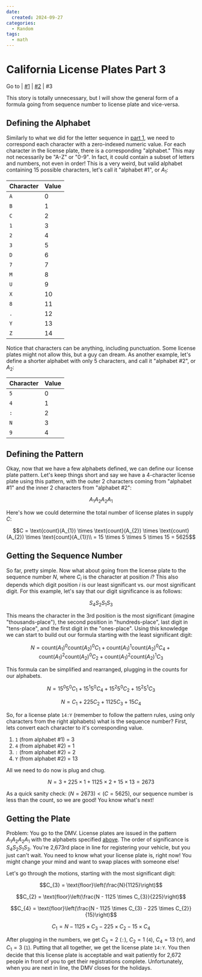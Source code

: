 ```yaml
---
date:
  created: 2024-09-27
categories:
  - Random
tags:
  - math
---
```

# California License Plates Part 3

Go to
| [\#1](./2024-09-20-ca-license-plate-1.md)
| [\#2](./2024-09-26-ca-license-plate-2.md)
| \#3

This story is totally unnecessary, but I will show the general form of a formula going from sequence number to license plate and vice-versa.

<!-- more -->

## Defining the Alphabet

Similarly to what we did for the letter sequence in [part 1](./2024-09-20-ca-license-plate-1.md), we need to correspond each character with a zero-indexed numeric value. For each character in the license plate, there is a corresponding "alphabet." This may not necessarily be "A-Z" or "0-9". In fact, it could contain a subset of letters and numbers, not even in order! This is a very weird, but valid alphabet containing 15 possible characters, let's call it "alphabet \#1", or $A_{1}$:

| Character | Value |
| --------- | ----- |
| `A`       |   $0$ |
| `B`       |   $1$ |
| `C`       |   $2$ |
| `1`       |   $3$ |
| `2`       |   $4$ |
| `3`       |   $5$ |
| `D`       |   $6$ |
| `7`       |   $7$ |
| `M`       |   $8$ |
| `U`       |   $9$ |
| `X`       |  $10$ |
| `8`       |  $11$ |
| `.`       |  $12$ |
| `Y`       |  $13$ |
| `Z`       |  $14$ |

Notice that characters can be anything, including punctuation. Some license plates might not allow this, but a guy can dream. As another example, let's define a shorter alphabet with only 5 characters, and call it "alphabet \#2", or $A_{2}$:

| Character | Value |
| --------- | ----- |
| `5`       |   $0$ |
| `4`       |   $1$ |
| `:`       |   $2$ |
| `N`       |   $3$ |
| `9`       |   $4$ |

## Defining the Pattern

Okay, now that we have a few alphabets defined, we can define our license plate pattern. Let's keep things short and say we have a 4-character license plate using this pattern, with the outer 2 characters coming from "alphabet \#1" and the inner 2 characters from "alphabet \#2":

$$A_{1}A_{2}A_{2}A_{1}$$

Here's how we could determine the total number of license plates in supply $C$:

$$C = \text{count}(A_{1}) \times \text{count}(A_{2}) \times \text{count}(A_{2}) \times \text{count}(A_{1})\\
= 15 \times 5 \times 5 \times 15 = 5625$$

## Getting the Sequence Number

So far, pretty simple. Now what about going from the license plate to the sequence number $N$, where $C_{i}$ is the character at position $i$? This also depends which digit position $i$ is our least significant vs. our most significant digit. For this example, let's say that our digit significance is as follows:

$$S_{4}S_{2}S_{1}S_{3}$$

This means the character in the 3rd position is the most significant (imagine "thousands-place"), the second position in "hundreds-place", last digit in "tens-place", and the first digit in the "ones-place". Using this knowledge we can start to build out our formula starting with the least significant digit:

$$N = \text{count}(A_{1})^{0}\text{count}(A_{2})^{0}C_{1} + \text{count}(A_{1})^{1}\text{count}(A_{2})^{0}C_{4} + \text{count}(A_{1})^{2}\text{count}(A_{2})^{0}C_{2} + \text{count}(A_{1})^{2}\text{count}(A_{2})^{1}C_{3}$$

This formula can be simplified and rearranged, plugging in the counts for our alphabets.

$$N = 15^{0}5^{0}C_{1} + 15^{1}5^{0}C_{4} + 15^{2}5^{0}C_{2} + 15^{2}5^{1}C_{3}$$

$$N = C_{1} + 225C_{2} + 1125C_{3} + 15C_{4}$$

So, for a license plate `14:Y` (remember to follow the pattern rules, using only characters from the right alphabets) what is the sequence number? First, lets convert each character to it's corresponding value.

1. `1` (from alphabet \#1) = $3$
1. `4` (from alphabet \#2) = $1$
1. `:` (from alphabet \#2) = $2$
1. `Y` (from alphabet \#2) = $13$

All we need to do now is plug and chug.

$$N = 3 + 225 \times 1 + 1125 \times 2 + 15 \times 13 = 2673$$

As a quick sanity check: $(N=2673)<(C=5625)$, our sequence number is less than the count, so we are good! You know what's next!

## Getting the Plate

Problem: You go to the DMV. License plates are issued in the pattern $A_{1}A_{2}A_{2}A_{1}$ with the alphabets specified [above](#defining-the-alphabet). The order of significance is $S_{4}S_{2}S_{1}S_{3}$. You're 2,673rd place in line for registering your vehicle, but you just can't wait. You need to know what your license plate is, right now! You might change your mind and want to swap places with someone else!

Let's go through the motions, starting with the most significant digit:

$$C_{3} = \text{floor}\left(\frac{N}{1125}\right)$$

$$C_{2} = \text{floor}\left(\frac{N - 1125 \times C_{3}}{225}\right)$$

$$C_{4} = \text{floor}\left(\frac{N - 1125 \times C_{3} - 225 \times C_{2}}{15}\right)$$

$$C_{1} = N - 1125 \times C_{3} - 225 \times C_{2} - 15 \times C_{4}$$

After plugging in the numbers, we get $C_{3}=2$ (`:`), $C_{2}=1$ (`4`), $C_{4}=13$ (`Y`), and $C_{1}=3$ (`1`). Putting that all together, we get the license plate `14:Y`. You then decide that this license plate is acceptable and wait patiently for 2,672 people in front of you to get their registrations complete. Unfortunately, when you are next in line, the DMV closes for the holidays.